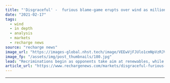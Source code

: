 ```yaml
---
title: "'Disgraceful' -  furious blame-game erupts over wind as millions endure Texas blackouts"
date: "2021-02-17"
tags: 
  - wind
  - in depth
  - analysis
  - markets
  - recharge news
source: "recharge news"
image_url: "https://images-global.nhst.tech/image/VEEwVjFJUlo1cmNpVzRJV1NjdlFsMC9jQk9jV1pJelFNd1JRRDRZcExnST0=/nhst/binary/ff32c85859541caf74736c660e730316"
image_fp: "/assets/img/post_thumbnails/180.jpg"
lead: "Recriminations begin as opponents take aim at renewables, while others point finger at grid and thermal generation"
article_url: "https://www.rechargenews.com/markets/disgraceful-furious-blame-game-erupts-over-wind-as-millions-endure-texas-blackouts/2-1-964230"
---
```


---
